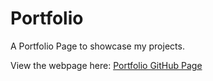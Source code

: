 # Portfolio
A Portfolio Page to showcase my projects.

View the webpage here: [Portfolio GitHub Page](https://glowyrm.github.io/Portfolio/)

